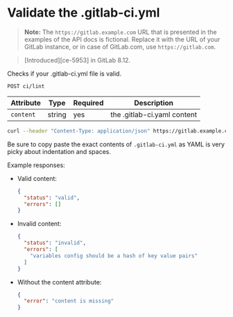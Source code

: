 # Validate the .gitlab-ci.yml

>**Note:**
The `https://gitlab.example.com` URL that is presented in the examples of the
API docs is fictional. Replace it with the URL of your GitLab instance,
or in case of GitLab.com, use `https://gitlab.com`.

> [Introduced][ce-5953] in GitLab 8.12.

Checks if your .gitlab-ci.yml file is valid.

```
POST ci/lint
```

| Attribute  | Type    | Required | Description |
| ---------- | ------- | -------- | -------- |
| `content`  | string    | yes      | the .gitlab-ci.yaml content|

```bash
curl --header "Content-Type: application/json" https://gitlab.example.com/api/v3/ci/lint --data '{"content": "{ \"image\": \"ruby:2.1\", \"services\": [\"postgres\"], \"before_script\": [\"gem install bundler\", \"bundle install\", \"bundle exec rake db:create\"], \"variables\": {\"DB_NAME\": \"postgres\"}, \"types\": [\"test\", \"deploy\", \"notify\"], \"rspec\": { \"script\": \"rake spec\", \"tags\": [\"ruby\", \"postgres\"], \"only\": [\"branches\"]}}"}'
```

Be sure to copy paste the exact contents of `.gitlab-ci.yml` as YAML is very picky about indentation and spaces.

Example responses:

* Valid content:

    ```json
    {
      "status": "valid",
      "errors": []
    }
    ```

* Invalid content:

    ```json
    {
      "status": "invalid",
      "errors": [
        "variables config should be a hash of key value pairs"
      ]
    }
    ```

* Without the content attribute:

    ```json
    {
      "error": "content is missing"
    }
    ```
